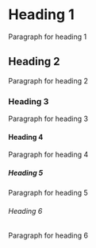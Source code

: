 # Heading 1

Paragraph for heading 1

## Heading 2

Paragraph for heading 2

### Heading 3

Paragraph for heading 3

#### Heading 4

Paragraph for heading 4

##### Heading 5

Paragraph for heading 5

###### Heading 6

Paragraph for heading 6
